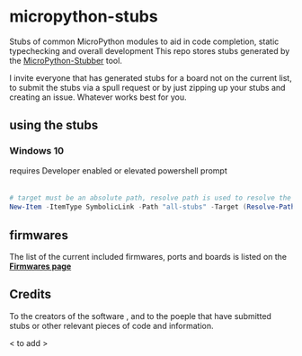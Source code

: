 # micropython-stubs

<img src="docs/colorstubs.jpg"
     alt="pencil stubs"
     width=0%
     height=20%
     style="float: right; margin-right: 10px;" />

Stubs of common MicroPython modules to aid in code completion, static typechecking and overall development
This repo stores stubs generated by the [MicroPython-Stubber](https://github.com/Josverl/micropython-stubber) tool.

I invite everyone that has generated stubs for a board not on the current list, to submit the stubs via a spull request or by just zipping up your stubs and creating an issue.
Whatever works best for you.

## using the stubs 


### Windows 10 
requires  Developer enabled or elevated powershell prompt 
``` powershell

# target must be an absolute path, resolve path is used to resolve the relative path to absolute
New-Item -ItemType SymbolicLink -Path "all-stubs" -Target (Resolve-Path -Path ../micropython-stubs/stubs)

```
## firmwares 
The list of the current included firmwares, ports and boards is listed on the [**Firmwares page**](firmwares.md) 



## Credits 
To the creators of the software , and to the poeple that have submitted stubs or other relevant pieces of code and information.

< to add >
